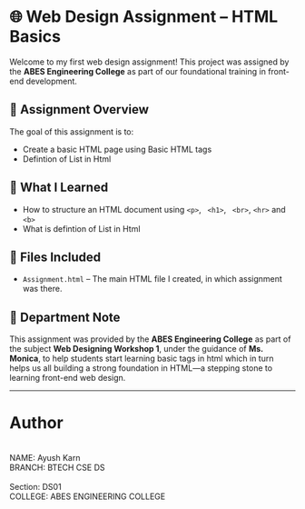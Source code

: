 # 🌐 Web Design Assignment – HTML Basics

Welcome to my first web design assignment! This project was assigned by the **ABES Engineering College** as part of our foundational training in front-end development.

## 📄 Assignment Overview

The goal of this assignment is to:
- Create a basic HTML page using Basic HTML tags
- Defintion of List in Html


## 🧠 What I Learned

- How to structure an HTML document using `<p>`, ` <h1>`, ` <br>`, `<hr>` and `<b>`
- What is defintion of List in Html

## 📁 Files Included

- `Assignment.html` – The main HTML file I created, in which assignment was there.

## 🏫 Department Note


This assignment was provided by the **ABES Engineering College** as part of the subject **Web Designing Workshop 1**, under the guidance of **Ms. Monica**, to help students start learning basic tags in html which in turn helps us all building a strong foundation in HTML—a stepping stone to learning front-end web design.

---


# Author
<br>
NAME: Ayush Karn
<br>
BRANCH: BTECH CSE DS 
<br>
<br>
Section: DS01 
<br>
COLLEGE: ABES ENGINEERING COLLEGE 
